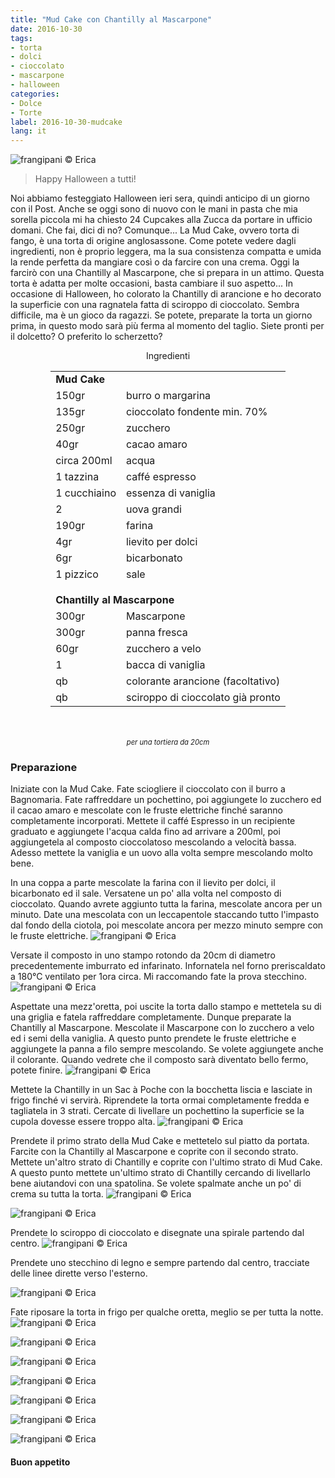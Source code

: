 ```yaml
---
title: "Mud Cake con Chantilly al Mascarpone"
date: 2016-10-30
tags:
- torta
- dolci
- cioccolato
- mascarpone
- halloween
categories:
- Dolce
- Torte
label: 2016-10-30-mudcake
lang: it
---
```

![](header.jpg "frangipani © Erica")

> Happy Halloween a tutti!

Noi abbiamo festeggiato Halloween ieri sera, quindi anticipo di un giorno con il Post. Anche se oggi sono di nuovo con le mani in pasta che mia sorella piccola mi ha chiesto 24 Cupcakes alla Zucca da portare in ufficio domani. Che fai, dici di no? Comunque... La Mud Cake, ovvero torta di fango, è una torta di origine anglosassone. Come potete vedere dagli ingredienti, non è proprio leggera, ma la sua consistenza compatta e umida la rende perfetta da mangiare così o da farcire con una crema. Oggi la farcirò con una Chantilly al Mascarpone, che si prepara in un attimo. Questa torta è adatta per molte occasioni, basta cambiare il suo aspetto... In occasione di Halloween, ho colorato la Chantilly di arancione e ho decorato la superficie con una ragnatela fatta di sciroppo di cioccolato. Sembra difficile, ma è un gioco da ragazzi. Se potete, preparate la torta un giorno prima, in questo modo sarà più ferma al momento del taglio. Siete pronti per il dolcetto? O preferito lo scherzetto?

<div id="wrapper" style="text-align: center">
  <div id="yourdiv" style="display: inline-block;">
    <div class="ingredients">
      <div class="ingredients-title">Ingredienti</div>
      <table>
        <tbody>
          <tr>
            <td colspan="2"><b>Mud Cake</b></td>
          </tr>
          <tr>
            <td>150gr</td>
            <td>burro o margarina</td>
          </tr>
          <tr>
            <td>135gr</td>
            <td>cioccolato fondente min. 70%</td>
          </tr>
          <tr>
            <td>250gr</td>
            <td>zucchero</td>
          </tr>
          <tr>
            <td>40gr</td>
            <td>cacao amaro</td>
          </tr>
          <tr>
            <td>circa 200ml</td>
            <td>acqua</td>
          </tr>
          <tr>
            <td>1 tazzina</td>
            <td>caffé espresso</td>
          </tr>
          <tr>
            <td>1 cucchiaino</td>
            <td>essenza di vaniglia</td>
          </tr>
          <tr>
            <td>2</td>
            <td>uova grandi</td>
          </tr>
          <tr>
            <td>190gr</td>
            <td>farina</td>
          </tr>
          <tr>
            <td>4gr</td>
            <td>lievito per dolci</td>
          </tr>
          <tr>
            <td>6gr</td>
            <td>bicarbonato</td>
          </tr>
          <tr>
            <td>1 pizzico</td>
            <td>sale</td>
          </tr>
          <tr style="height: 15px;"></tr>
          <tr>          
            <td colspan="2"><b>Chantilly al Mascarpone</b></td>
          </tr>
          <tr>
            <td>300gr</td>
            <td>Mascarpone</td>
          </tr>
          <tr>
            <td>300gr</td>
            <td>panna fresca</td>
          </tr>
          <tr>
            <td>60gr</td>
            <td>zucchero a velo</td>
          </tr>
          <tr>
            <td>1</td>
            <td>bacca di vaniglia</td>
          </tr>
          <tr>
            <td>qb</td>
            <td>colorante arancione (facoltativo)</td>
          </tr>
          <tr>
            <td>qb</td>
            <td>sciroppo di cioccolato già pronto</td>
          </tr>
        </tbody>
      </table>
      <br></br>
      <i class="pull-right" style="font-size: 80%;">per una tortiera da 20cm</i>
    </div>
  </div>
</div>


<h3>
  <font color="grey">
    <i class="fa-solid fa-gears"></i>
  </font> Preparazione
</h3>

Iniziate con la Mud Cake. Fate sciogliere il cioccolato con il burro a Bagnomaria. Fate raffreddare un pochettino, poi aggiungete lo zucchero ed il cacao amaro e mescolate con le fruste elettriche finché saranno completamente incorporati. Mettete il caffé Espresso in un recipiente graduato e aggiungete l'acqua calda fino ad arrivare a 200ml, poi aggiungetela al composto cioccolatoso mescolando a velocità bassa. Adesso mettete la vaniglia e un uovo alla volta sempre mescolando molto bene.

In una coppa a parte mescolate la farina con il lievito per dolci, il bicarbonato ed il sale. Versatene un po' alla volta nel composto di cioccolato. Quando avrete aggiunto tutta la farina, mescolate ancora per un minuto. Date una mescolata con un leccapentole staccando tutto l'impasto dal fondo della ciotola, poi mescolate ancora per mezzo minuto sempre con le fruste elettriche.
![](impasto.jpg "frangipani © Erica")

Versate il composto in uno stampo rotondo da 20cm di diametro precedentemente imburrato ed infarinato. Infornatela nel forno preriscaldato a 180°C ventilato per 1ora circa. Mi raccomando fate la prova stecchino.
![](sfornata.jpg "frangipani © Erica")

Aspettate una mezz'oretta, poi uscite la torta dallo stampo e mettetela su di una griglia e fatela raffreddare completamente. Dunque preparate la Chantilly al Mascarpone. Mescolate il Mascarpone con lo zucchero a velo ed i semi della vaniglia. A questo punto prendete le fruste elettriche e aggiungete la panna a filo sempre mescolando. Se volete aggiungete anche il colorante. Quando vedrete che il composto sarà diventato bello fermo, potete finire.
![](chantilly.jpg "frangipani © Erica")

Mettete la Chantilly in un Sac à Poche con la bocchetta liscia e lasciate in frigo finché vi servirà. Riprendete la torta ormai completamente fredda e tagliatela in 3 strati. Cercate di livellare un pochettino la superficie se la cupola dovesse essere troppo alta.
![](strati.jpg "frangipani © Erica")

Prendete il primo strato della Mud Cake e mettetelo sul piatto da portata. Farcite con la Chantilly al Mascarpone e coprite con il secondo strato. Mettete un'altro strato di Chantilly e coprite con l'ultimo strato di Mud Cake. A questo punto mettete un'ultimo strato di Chantilly cercando di livellarlo bene aiutandovi con una spatolina. Se volete spalmate anche un po' di crema su tutta la torta.
![](tortafarcita1.jpg "frangipani © Erica")

![](tortafarcita2.jpg "frangipani © Erica")

Prendete lo sciroppo di cioccolato e disegnate una spirale partendo dal centro. 
![](spirale.jpg "frangipani © Erica")

Prendete uno stecchino di legno e sempre partendo dal centro, tracciate delle linee dirette verso l'esterno.

![](ragnatela.jpg "frangipani © Erica")

Fate riposare la torta in frigo per qualche oretta, meglio se per tutta la notte.
![](risultato1.jpg "frangipani © Erica")

![](risultato2.jpg "frangipani © Erica")

![](risultato3.jpg "frangipani © Erica")

![](risultato4.jpg "frangipani © Erica")

![](risultato5.jpg "frangipani © Erica")

![](risultato6.jpg "frangipani © Erica")

![](risultato7.jpg "frangipani © Erica")


<h4>Buon appetito
  <font color="red">
    <i class="fa-regular fa-face-smile"></i>
  </font>
</h4>
